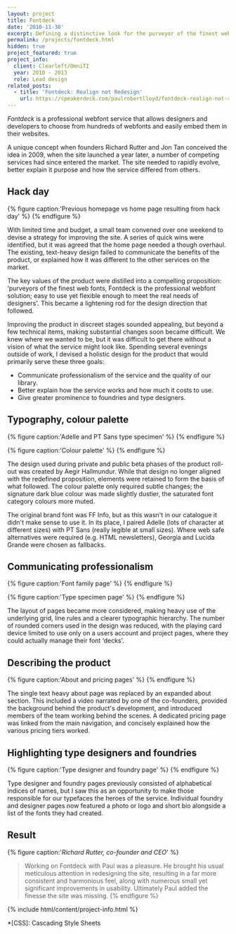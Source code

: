 ```yaml
---
layout: project
title: Fontdeck
date: '2010-11-30'
excerpt: Defining a distinctive look for the purveyor of the finest web fonts.
permalink: /projects/fontdeck.html
hidden: true
project_featured: true
project_info:
  client: Clearleft/OmniTI
  year: 2010 - 2013
  role: Lead design
related_posts:
  - title: 'Fontdeck: Realign not Redesign'
    url: https://speakerdeck.com/paulrobertlloyd/fontdeck-realign-not-redesign
---
```

_Fontdeck_ is a professional webfont service that allows designers and developers to choose from hundreds of webfonts and easily embed them in their websites.

A unique concept when founders Richard Rutter and Jon Tan conceived the idea in 2009, when the site launched a year later, a number of competing services had since entered the market. The site needed to rapidly evolve, better explain it purpose and how the service differed from others.

## Hack day
{% figure caption:'Previous homepage vs home page resulting from hack day' %}
{% endfigure %}

With limited time and budget, a small team convened over one weekend to devise a strategy for improving the site. A series of quick wins were identified, but it was agreed that the home page needed a  though overhaul. The existing, text-heavy design failed to communicate the benefits of the product, or explained how it was different to the other services on the market.

The key values of the product were distilled into a compelling proposition: ‘purveyors of the finest web fonts, Fontdeck is the professional webfont solution; easy to use yet flexible enough to meet the real needs of designers'. This became a lightening rod for the design direction that followed.

Improving the product in discreet stages sounded appealing, but beyond a few technical items, making substantial changes soon became difficult. We knew where we wanted to be, but it was difficult to get there without a vision of what the service might look like. Spending several evenings outside of work, I devised a holistic design for the product that would primarily serve these three goals:

  * Communicate professionalism of the service and the quality of our library.
  * Better explain how the service works and how much it costs to use.
  * Give greater prominence to foundries and type designers.

## Typography, colour palette
{% figure caption:'Adelle and PT Sans type specimen' %}
{% endfigure %}

{% figure caption:'Colour palette' %}
{% endfigure %}

The design used during private and public beta phases of the product roll-out was created by Aegir Hallmundur. While that design no longer aligned with the redefined proposition, elements were retained to form the basis of what followed. The colour palette only required subtle changes; the signature dark blue colour was made slightly dustier, the saturated font category colours more muted.

The original brand font was FF Info, but as this wasn't in our catalogue it didn't make sense to use it. In its place, I paired Adelle (lots of character at different sizes) with PT Sans (really legible at small sizes). Where web safe alternatives were required (e.g. HTML newsletters), Georgia and Lucida Grande were chosen as fallbacks.

## Communicating professionalism
{% figure caption:'Font family page' %}
{% endfigure %}

{% figure caption:'Type specimen page' %}
{% endfigure %}

The layout of pages became more considered, making heavy use of the underlying grid, line rules and a clearer typographic hierarchy. The number of rounded corners used in the design was reduced, with the playing card device limited to use only on a users account and project pages, where they could actually manage their font ‘decks'.

## Describing the product
{% figure caption:'About and pricing pages' %}
{% endfigure %}

The single text heavy about page was replaced by an expanded about section. This included a video narrated by one of the co-founders, provided the background behind the product's development, and introduced members of the team working behind the scenes. A dedicated pricing page was linked from the main navigation, and concisely explained how the various pricing tiers worked.

## Highlighting type designers and foundries
{% figure caption:'Type designer and foundry page' %}
{% endfigure %}

Type designer and foundry pages previously consisted of alphabetical indices of names, but I saw this as an opportunity to make those responsible for our typefaces the heroes of the service. Individual foundry and designer pages now featured a photo or logo and short bio alongside a list of the fonts they had created.

## Result
{% figure caption:'<cite>Richard Rutter, co-founder and CEO</cite>' %}
> Working on Fontdeck with Paul was a pleasure. He brought his usual meticulous attention in redesigning the site, resulting in a far more consistent and harmonious feel, along with numerous small yet significant improvements in usability. Ultimately Paul added the finesse the site was missing.
{% endfigure %}

{% include html/content/project-info.html %}

*[CSS]: Cascading Style Sheets
